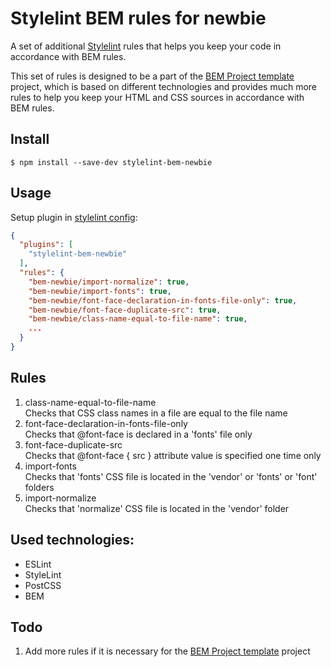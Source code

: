 # Stylelint BEM rules for newbie

A set of additional [Stylelint](https://stylelint.io/) rules that helps you keep your code in accordance with BEM rules.

This set of rules is designed to be a part of the [BEM Project template](https://github.com/IgnatovDan/bem-project) project, which is based on different technologies and provides much more rules to help you keep your HTML and CSS sources in accordance with BEM rules.

## Install

```
$ npm install --save-dev stylelint-bem-newbie
```

## Usage

Setup plugin in [stylelint config](http://stylelint.io/user-guide/configuration/):

```json
{
  "plugins": [
    "stylelint-bem-newbie"
  ],
  "rules": {
    "bem-newbie/import-normalize": true,
    "bem-newbie/import-fonts": true,
    "bem-newbie/font-face-declaration-in-fonts-file-only": true,
    "bem-newbie/font-face-duplicate-src": true,
    "bem-newbie/class-name-equal-to-file-name": true,
    ...
  }
}
```

## Rules

1. class-name-equal-to-file-name  
Checks that CSS class names in a file are equal to the file name
1. font-face-declaration-in-fonts-file-only  
Checks that @font-face is declared in a 'fonts' file only
1. font-face-duplicate-src  
Checks that @font-face { src } attribute value is specified one time only
1. import-fonts  
Checks that 'fonts' CSS file is located in the 'vendor' or 'fonts' or 'font' folders
1. import-normalize  
Checks that 'normalize' CSS file is located in the 'vendor' folder

## Used technologies:
- ESLint
- StyleLint
- PostCSS
- BEM

## Todo

1. Add more rules if it is necessary for the [BEM Project template](https://github.com/IgnatovDan/bem-project) project

